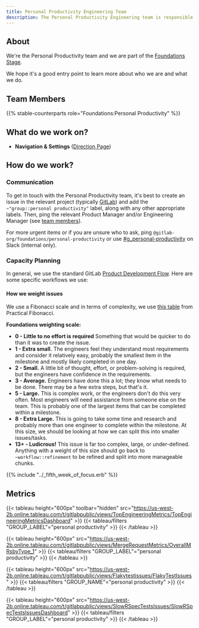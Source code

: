 ```yaml
---
title: Personal Productivity Engineering Team
description: The Personal Productivity Engineering team is responsible for work relating to cross-stage features such as navigation, settings, and notifications.
---
```


## About

We're the Personal Productivity team and we are part of the [Foundations Stage](/handbook/product/categories/#foundations-stage).

We hope it's a good entry point to learn more about who we are and what we do.

## Team Members

{{% stable-counterparts role="Foundations:Personal Productivity" %}}

## What do we work on?

<!-- TODO: Pull this from the product side -->
- **Navigation & Settings** ([Direction Page](https://about.gitlab.com/direction/manage/foundations/navigation_settings/))

## How do we work?

### Communication

To get in touch with the Personal Productivity team, it's best to create an issue in the relevant project (typically [GitLab](https://gitlab.com/gitlab-org/gitlab)) and add the `~"group::personal productivity"` label, along with any other appropriate labels.
Then, ping the relevant Product Manager and/or Engineering Manager (see [team members](#team-members)).

For more urgent items or if you are unsure who to ask, ping `@gitlab-org/foundations/personal-productivity` or use [#g_personal-productivity](https://gitlab.slack.com/archives/C010NAWPRV4) on Slack (internal only).

### Capacity Planning

In general, we use the standard GitLab [Product Development Flow](/handbook/product-development-flow/). Here are some specific workflows we use:

#### How we weight issues

We use a Fibonacci scale and in terms of complexity, we use [this table](https://www.scrum.org/resources/blog/practical-fibonacci-beginners-guide-relative-sizing) from Practical Fibonacci.

**Foundations weighting scale:**

- **0 - Little to no effort is required** Something that would be quicker to do than it was to create the issue.
- **1 - Extra small.**  The engineers feel they understand most requirements and consider it relatively easy, probably the smallest item in the milestone and mostly likely completed in one day.
- **2 - Small.** A little bit of thought, effort, or problem-solving is required, but the engineers have confidence in the requirements.
- **3 - Average.**  Engineers have done this a lot; they know what needs to be done. There may be a few extra steps, but that's it.
- **5 - Large.**  This is complex work, or the engineers don't do this very often. Most engineers will need assistance from someone else on the team. This is probably one of the largest items that can be completed within a milestone.
- **8 - Extra Large.** This is going to take some time and research and probably more than one engineer to complete within the milestone. At this size, we should be looking at how we can split this into smaller issues/tasks.
- **13+ - Ludicrous!** This issue is far too complex, large, or under-defined. Anything with a weight of this size should go back to `~workflow::refinement` to be refined and split into more manageable chunks.

{{% include "../_fifth_week_of_focus.erb" %}}

## Metrics

{{< tableau height="600px" toolbar="hidden" src="https://us-west-2b.online.tableau.com/t/gitlabpublic/views/TopEngineeringMetrics/TopEngineeringMetricsDashboard" >}}
  {{< tableau/filters "GROUP_LABEL"="personal productivity" >}}
{{< /tableau >}}

{{< tableau height="600px" src="https://us-west-2b.online.tableau.com/t/gitlabpublic/views/MergeRequestMetrics/OverallMRsbyType_1" >}}
  {{< tableau/filters "GROUP_LABEL"="personal productivity" >}}
{{< /tableau >}}

{{< tableau height="600px" src="https://us-west-2b.online.tableau.com/t/gitlabpublic/views/Flakytestissues/FlakyTestIssues" >}}
  {{< tableau/filters "GROUP_NAME"="personal productivity" >}}
{{< /tableau >}}

{{< tableau height="600px" src="https://us-west-2b.online.tableau.com/t/gitlabpublic/views/SlowRSpecTestsIssues/SlowRSpecTestsIssuesDashboard" >}}
  {{< tableau/filters "GROUP_LABEL"="personal productivity" >}}
{{< /tableau >}}
